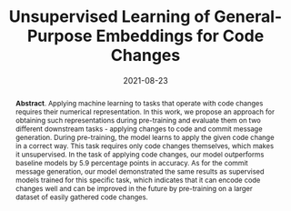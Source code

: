 ---
title: "Unsupervised Learning of General-Purpose Embeddings for Code Changes"
authors: '<i>Mikhail Pravilov, Egor Bogomolov, Yaroslav Golubev, and Timofey Bryksin</i>'
status: "published"
collection: publications
permalink: /publication/2021-08-23-code-change-embeddings
date: 2021-08-23
venue: "proceedings of <b>MaLTeSQuE'21</b>"
pdf: 'https://arxiv.org/pdf/2106.02087.pdf'
data: 'https://zenodo.org/record/5082684'
paperurl: 'https://doi.org/10.1145/3472674.3473979'
counter_id: 'C6'
level: 'Workshop'
abstract: '<p><b>Abstract</b>. Applying machine learning to tasks that operate with code changes requires their numerical representation. In this work, we propose an approach for obtaining such representations during pre-training and evaluate them on two different downstream tasks - applying changes to code and commit message generation. During pre-training, the model learns to apply the given code change in a correct way. This task requires only code changes themselves, which makes it unsupervised. In the task of applying code changes, our model outperforms baseline models by 5.9 percentage points in accuracy. As for the commit message generation, our model demonstrated the same results as supervised models trained for this specific task, which indicates that it can encode code changes well and can be improved in the future by pre-training on a larger dataset of easily gathered code changes.</p>'
---